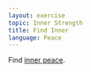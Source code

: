 ```yaml
---
layout: exercise
topic: Inner Strength
title: Find Inner
language: Peace
---
```


Find [inner peace](https://en.wikipedia.org/wiki/Inner_peace).